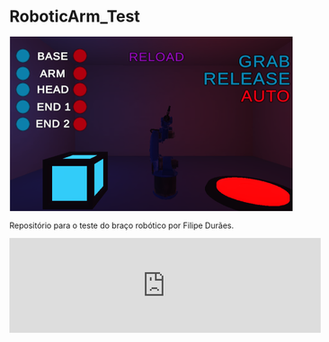# RoboticArm_Test
[![Header](https://github.com/filipeduraes/RoboticArm_Test/blob/main/image_2021-03-09_232139.png "Header")](https://fhdduraes.itch.io/robotic-arm-test)
<p>Repositório para o teste do braço robótico por Filipe Durães.</p>

<iframe frameborder="0" src="https://itch.io/embed/951367?border_width=2&amp;bg_color=251f27&amp;fg_color=ffffff&amp;link_color=ff025c&amp;border_color=72139d" width="554" height="169" xmlns="http://www.w3.org/2000/svg"><a href="https://fhdduraes.itch.io/robotic-arm-test">Robotic Arm - Test by Filipe Durães</a></iframe>
